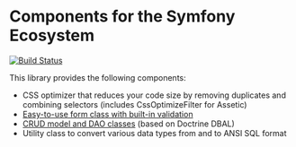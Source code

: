 Components for the Symfony Ecosystem
====================================

[![Build Status](https://travis-ci.org/lastzero/sympathy.png?branch=master)](https://travis-ci.org/lastzero/sympathy)

This library provides the following components:
* CSS optimizer that reduces your code size by removing duplicates and combining selectors (includes CssOptimizeFilter for Assetic)
* [Easy-to-use form class with built-in validation](https://github.com/lastzero/sympathy/tree/master/src/Sympathy/Form)
* [CRUD model and DAO classes](https://github.com/lastzero/sympathy/tree/master/src/Sympathy/Db) (based on Doctrine DBAL)
* Utility class to convert various data types from and to ANSI SQL format
